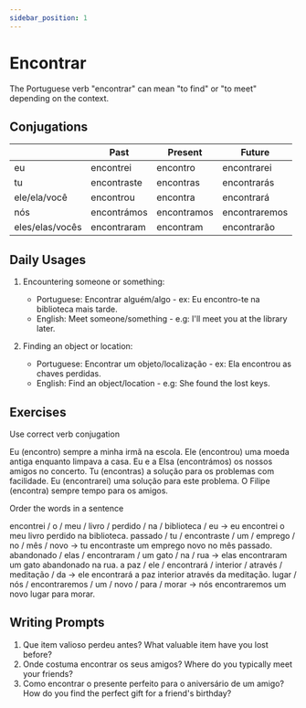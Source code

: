 ```yaml
---
sidebar_position: 1
---
```


# Encontrar

The Portuguese verb "encontrar" can mean "to find" or "to meet" depending on the context.

## Conjugations

|                 | Past        | Present     | Future        |
| --------------- | ----------- | ----------- | ------------- |
| eu              | encontrei   | encontro    | encontrarei   |
| tu              | encontraste | encontras   | encontrarás   |
| ele/ela/você    | encontrou   | encontra    | encontrará    |
| nós             | encontrámos | encontramos | encontraremos |
| eles/elas/vocês | encontraram | encontram   | encontrarão   |

## Daily Usages

1. Encountering someone or something:

   - Portuguese: Encontrar alguém/algo - ex: Eu encontro-te na biblioteca mais tarde.
   - English: Meet someone/something - e.g: I'll meet you at the library later.

2. Finding an object or location:

   - Portuguese: Encontrar um objeto/localização - ex: Ela encontrou as chaves perdidas.
   - English: Find an object/location - e.g: She found the lost keys.

## Exercises

Use correct verb conjugation

Eu (encontro) sempre a minha irmã na escola.
Ele (encontrou) uma moeda antiga enquanto limpava a casa.
Eu e a Elsa (encontrámos) os nossos amigos no concerto.
Tu (encontras) a solução para os problemas com facilidade.
Eu (encontrarei) uma solução para este problema.
O Filipe (encontra) sempre tempo para os amigos.

Order the words in a sentence

encontrei / o / meu / livro / perdido / na / biblioteca / eu -> eu encontrei o meu livro perdido na biblioteca.
passado / tu / encontraste / um / emprego / no / mês / novo -> tu encontraste um emprego novo no mês passado.
abandonado / elas / encontraram / um gato / na / rua -> elas encontraram um gato abandonado na rua.
a paz / ele / encontrará / interior / através / meditação / da -> ele encontrará a paz interior através da meditação.
lugar / nós / encontraremos / um / novo / para / morar -> nós encontraremos um novo lugar para morar.

## Writing Prompts

1. Que item valioso perdeu antes? What valuable item have you lost before?
2. Onde costuma encontrar os seus amigos? Where do you typically meet your friends?
3. Como encontrar o presente perfeito para o aniversário de um amigo? How do you find the perfect gift for a friend's birthday?
